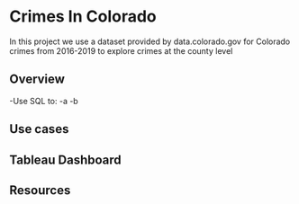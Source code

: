 # Crimes In Colorado

In this project we use a dataset provided by data.colorado.gov for Colorado crimes from 2016-2019 to explore crimes at the county level

## Overview
-Use SQL to:
  -a
  -b

## Use cases

## Tableau Dashboard

## Resources



